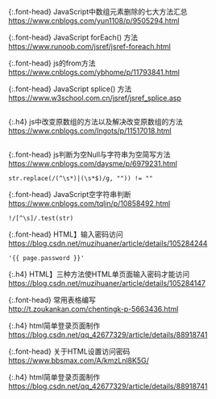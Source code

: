 ```note
```

{:.font-head}
JavaScript中数组元素删除的七大方法汇总
<br>[
https://www.cnblogs.com/yun1108/p/9505294.html
](
https://www.cnblogs.com/yun1108/p/9505294.html
)

{:.font-head}
JavaScript forEach() 方法
<br>[
https://www.runoob.com/jsref/jsref-foreach.html
](
https://www.runoob.com/jsref/jsref-foreach.html
)

{:.font-head}
js的from方法
<br>[
https://www.cnblogs.com/ybhome/p/11793841.html
](
https://www.cnblogs.com/ybhome/p/11793841.html
)

{:.font-head}
JavaScript splice() 方法
<br>[
https://www.w3school.com.cn/jsref/jsref_splice.asp
](
https://www.w3school.com.cn/jsref/jsref_splice.asp
)

```tip
```

{:.h4}
js中改变原数组的方法以及解决改变原数组的方法
<br>[
https://www.cnblogs.com/Ingots/p/11517018.html
](
https://www.cnblogs.com/Ingots/p/11517018.html
)
```note
```

{:.font-head}
js判断为空Null与字符串为空简写方法
<br>[
https://www.cnblogs.com/daysme/p/6979231.html
](
https://www.cnblogs.com/daysme/p/6979231.html
)
```tip
str.replace(/(^\s*)|(\s*$)/g, "")) != ""
```

{:.font-head}
JavaScript空字符串判断
<br>[
https://www.cnblogs.com/tqlin/p/10858492.html
](
https://www.cnblogs.com/tqlin/p/10858492.html
)
```tip
!/[^\s]/.test(str)
```

{:.font-head}
HTML】输入密码访问
<br>[
https://blog.csdn.net/muzihuaner/article/details/105284244
](
https://blog.csdn.net/muzihuaner/article/details/105284244
)
```tip
'{{ page.password }}'
```

{:.h4}
HTML】三种方法使HTML单页面输入密码才能访问
<br>[
https://blog.csdn.net/muzihuaner/article/details/105284147
](
https://blog.csdn.net/muzihuaner/article/details/105284147
)

{:.font-head}
常用表格编写
<br>[
http://t.zoukankan.com/chentingk-p-5663436.html
](
http://t.zoukankan.com/chentingk-p-5663436.html
)

{:.h4}
html简单登录页面制作
<br>[
https://blog.csdn.net/qq_42677329/article/details/88918741
](
https://blog.csdn.net/qq_42677329/article/details/88918741
)

{:.font-head}
关于HTML设置访问密码
<br>[
https://www.bbsmax.com/A/kmzLnl8K5G/
](
https://www.bbsmax.com/A/kmzLnl8K5G/
)

{:.h4}
html简单登录页面制作
<br>[
https://blog.csdn.net/qq_42677329/article/details/88918741
](
https://blog.csdn.net/qq_42677329/article/details/88918741
)
